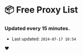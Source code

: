 # :package: Free Proxy List
### Updated every 15 minutes.

- Last updated: `2024-07-17 10:54`

:heart:
